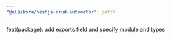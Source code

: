 ```yaml
---
"@elsikora/nestjs-crud-automator": patch
---
```


feat(package): add exports field and specify module and types
